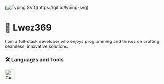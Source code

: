 [![Typing SVG](https://readme-typing-svg.demolab.com?font=Fira+Code&pause=1000&color=F749F6&center=true&random=false&width=600&lines=I+am+always+doing+that;+which+I+cannot+do+in+order;that+I+may+learn+how+to+do+IT.;~LWEZ369~)](https://git.io/typing-svg)
# 🦅 Lwez369
I am a full-stack developer who enjoys programming and thrives on crafting seamless, innovative solutions.
### 🛠️ Languages and Tools
<img align="left" alt="C#" width="30px" style="padding-right:10px;" src="https://cdn.jsdelivr.net/gh/devicons/devicon@latest/icons/csharp/csharp-plain.svg"/>
